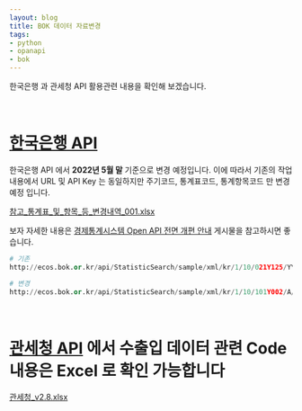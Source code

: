 ```yaml
---
layout: blog
title: BOK 데이터 자료변경
tags:
- python
- opanapi
- bok
---
```


한국은행 과 관세청 API 활용관련 내용을 확인해 보겠습니다.

<br/>

# **[한국은행 API](http://ecos.bok.or.kr/jsp/openapi/)**
한국은행 API 에서 **2022년 5월 말** 기준으로 변경 예정입니다. 이에 따라서 기존의 작업 내용에서 URL 및 API Key 는 동일하지만 <span style="color:var(--strong);">주기코드, 통계표코드, 통계항목코드</span> 만 변경 예정 입니다.

[참고_통계표_및_항목_등_변경내역_001.xlsx]({{site.url}}/assets/excel/bok_2022_05_codes_001.xlsx)

보자 자세한 내용은 [경제통계시스템 Open API 전면 개편 안내](http://ecos.bok.or.kr/jsp/openapi/OpenApiController.jsp?t=ptcptBoardDtl&boardCode=BOARD005&boardId=6662&menuGroup=MENU000005&menuCode=MENU000022#) 게시물을 참고하시면 좋습니다.

```python
# 기존
http://ecos.bok.or.kr/api/StatisticSearch/sample/xml/kr/1/10/021Y125/YY/2020/2021/BBGA00/ 

# 변경
http://ecos.bok.or.kr/api/StatisticSearch/sample/xml/kr/1/10/101Y002/A/2020/2021/BBGA00/ 
```

<br/>

# [관세청 API](https://unipass.customs.go.kr/csp/index.do) 에서 수출입 데이터 관련 Code 내용은 Excel 로 확인 가능합니다

[관세청_v2.8.xlsx]({{site.url}}/assets/excel/unipass_v2.8.xlsx)
